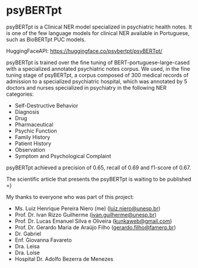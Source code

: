 # psyBERTpt
psyBERTpt is a Clinical NER model specialized in psychiatric health notes. It is one of the few language models for clinical NER available in Portuguese, such as BioBERTpt PUC models.

HuggingFaceAPI: https://huggingface.co/psybertpt/psyBERTpt/

psyBERTpt is trained over the fine tuning of BERT-portuguese-large-cased with a specialized annotated psychiatric notes corpus.
We used, in the fine tuning stage of psyBERTpt, a corpus composed of 300 medical records of admission to a specialized psychiatric hospital, which was annotated by 5 doctors and nurses specialized in psychiatry in the following NER categories:

- Self-Destructive Behavior
- Diagnosis
- Drug
- Pharmaceutical
- Psychic Function
- Family History
- Patient History
- Observation
- Symptom and Psychological Complaint

psyBERTpt achieved a precision of 0.65, recall of 0.69 and f1-score of 0.67.

The scientific article that presents the psyBERTpt is waiting to be published =)

My thanks to everyone who was part of this project:

- Ms. Luiz Henrique Pereira Niero (me) (luiz.niero@unesp.br)
- Prof. Dr. Ivan Rizzo Guilherme (ivan.guilherme@unesp.br)
- Prof. Dr. Lucas Emanuel Silva e Oliveira (kunkaweb@gmail.com)
- Prof. Dr. Gerardo Maria de Araújo Filho (gerardo.filho@famerp.br)
- Dr. Gabriel
- Enf. Giovanna Favareto
- Dra. Leisa
- Dra. Loíse
- Hospital Dr. Adolfo Bezerra de Menezes
